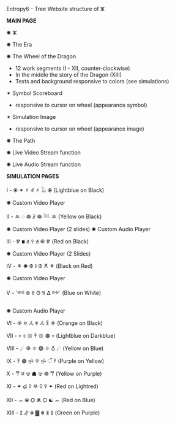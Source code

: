 Entropy6 - Tree Website structure of ⵣ

**MAIN PAGE**

✺ ⵣ

✺ The Era

✺ The Wheel of the Dragon
- 12 work segments (I - XII, counter-clockwise)
- In the middle the story of the Dragon (XIII)
- Texts and background responsive to colors (see simulations)

✴︎ Symbol Scoreboard
- responsive to cursor on wheel (appearance symbol)

✴︎ Simulation Image
- responsive to cursor on wheel (appearance image)

✺ The Path

✺ Live Video Stream function

✺ Live Audio Stream function


**SIMULATION PAGES**

I - ⦿ ✴︎ ⚡︎ ꘩ ⚡︎ 𓄿 ⦿ (Lightblue on Black)

✺ Custom Video Player

II - ꔛ ◌ 𖡎 𖨁 𖡎 𓆙 ꔛ (Yellow on Black)

✺ Custom Video Player (2 slides)
✺ Custom Audio Player

III - Ꮘ ◼ ꋝ 𖤾 ꋝ 𐀏 Ꮘ (Red on Black)

✺ Custom Video Player (2 Slides)

IV - ⚘ ✺ ᱰ 𖦔 ᱰ 𐁔 ⚘ (Black on Red)

✺ Custom Video Player

V - ༺ 𖣠 𐠿 𐰧 𐠿 ᐃ ༻ (Blue on White)

✺ Custom Audio Player

VI - 𖤛 ꥟ 𖥂 ꄆ 𖥂 ꍜ 𖤛 (Orange on Black)

VII - 𖥧 ⏀ 𑁍 𐃓 𑁍 𖣔 𖥧 (Lightblue on Darkblue)

VIII - ☄︎ 𐀏 ⚛︎ 𖣐 ⚛︎ 𐃰 ☄︎ (Yellow on Blue)

IX - 𐃓 𖣔 𖤈 𖣂 𖤈 ँ 𐃓 (Purple on Yellow)

X - 𐂐 ꒿ 𖣲 ☗ 𖣲 𖡎 𐂐 (Yellow on Purple)

XI - ꔹ ఛ 𐠅 𖤐 𐠅 ꀬ ꔹ (Red on Lightred)

XII - ꕀ ⦿ Ѻ 𖠨 Ѻ ☯︎ ꕀ (Red on Blue)

XIII - ꇻ 𖧌 ☬ ▓ ☬ ᛤ ꇻ (Green on Purple)
